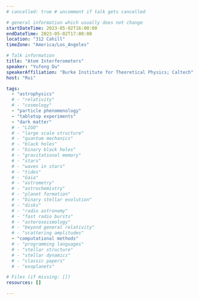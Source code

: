 ```yaml
---
# cancelled: true # uncomment if talk gets cancelled

# general information which usually does not change
startDateTime: 2023-05-02T16:00:00
endDateTime: 2023-05-02T17:00:00
location: "312 Cahill"
timeZone: "America/Los_Angeles"

# Talk information
title: "Atom Interferometers"
speaker: "Yufeng Du"
speakerAffiliation: "Burke Institute for Theoretical Physics; Caltech"
host: "Rui"

tags:
  - "astrophysics"
  # - "relativity"
  # - "cosmology"
  - "particle phenomenology"
  - "tabletop experiments"
  - "dark matter"
  # - "LIGO"
  # - "large scale structure"
  # - "quantum mechanics"
  # - "black holes"
  # - "binary black holes"
  # - "gravitational memory"
  # - "stars"
  # - "waves in stars"
  # - "tides"
  # - "Gaia"
  # - "astrometry"
  # - "astrochemistry"
  # - "planet formation"
  # - "binary stellar evolution"
  # - "disks"
  # - "radio astronomy"
  # - "fast radio bursts"
  # - "asteroseismology"
  # - "beyond general relativity"
  # - "scattering amplitudes"
  - "computational methods"
  # - "programming languages"
  # - "stellar structure"
  # - "stellar dynamics"
  # - "classic papers"
  # - "exoplanets"

# Files (if missing: [])
resources: []

---
```



